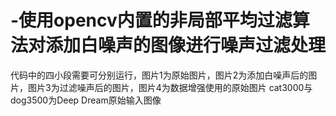 # -使用opencv内置的非局部平均过滤算法对添加白噪声的图像进行噪声过滤处理
代码中的四小段需要可分别运行，图片1为原始图片，图片2为添加白噪声后的图片，图片3为过滤噪声后的图片，图片4为数据增强使用的原始图片
cat3000与dog3500为Deep Dream原始输入图像
